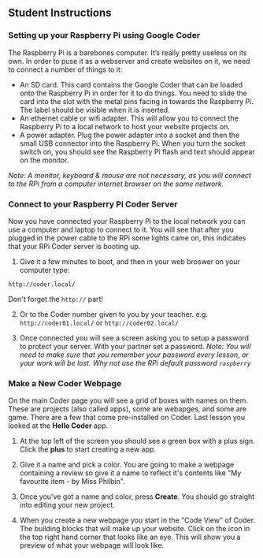 ## Student Instructions

### Setting up your Raspberry Pi using Google Coder

The Raspberry Pi is a barebones computer. It’s really pretty useless on its own. In order to puse it as a webserver and create websites on it, we need to connect a number of things to it:

- An SD card. This card contains the Google Coder that can be loaded onto the Raspberry Pi in order for it to do things. You need to slide the card into the slot with the metal pins facing in towards the Raspberry Pi. The label should be visible when it is inserted.
- An ethernet cable or wifi adapter. This will allow you to connect the Raspberry Pi to a local network to host your website projects on.
- A power adapter. Plug the power adapter into a socket and then the small USB connector into the Raspberry Pi. When you turn the socket switch on, you should see the Raspberry Pi flash and text should appear on the monitor.

*Note: A monitor, keyboard & mouse are not necessary, as you will connect to the RPi from a computer internet browser on the same network.*

### Connect to your Raspberry Pi Coder Server

Now you have connected your Raspberry Pi to the local network you can use a computer and laptop to connect to it. You will see that after you plugged in the power cable to the RPi some lights came on, this indicates that your RPi Coder server is booting up. 

1. Give it a few minutes to boot, and then in your web broswer on your computer type:

  ```
  http://coder.local/
  ```
  Don't forget the `http://` part!

2. Or to the Coder number given to you by your teacher. e.g. `http://coder01.local/` or `http://coder02.local/` 

3. Once connected you will see a screen asking you to setup a password to protect your server. With your partner set a password. *Note: You will need to make sure that you remember your password every lesson, or your work will be lost. Why not use the RPi default password `raspberry`*

### Make a New Coder Webpage

On the main Coder page you will see a grid of boxes with names on them. These are projects (also called apps), some are webapges, and some are game. There are a few that come pre-installed on Coder. Last lesson you looked at the **Hello Coder** app.

1. At the top left of the screen you should see a green box with a plus sign. Click the **plus** to start creating a new app.

2. Give it a name and pick a color. You are going to make a webpage containing a review so give it a name to reflect it's contents like "My favourite item - by Miss Philbin".

3. Once you’ve got a name and color, press **Create**. You should go straight into editing your new project.

4. When you create a new webpage you start in the "Code View" of Coder. The building blocks that will make up your website. Click on the icon in the top right hand corner that looks like an eye. This will show you a preview of what your webpage will look like.




